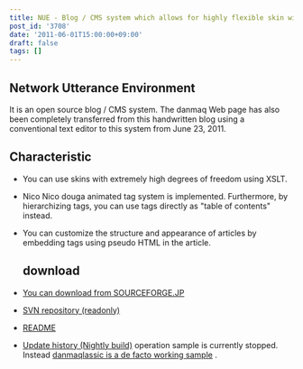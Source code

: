 ```yaml
---
title: NUE - Blog / CMS system which allows for highly flexible skin with XSL
post_id: '3708'
date: '2011-06-01T15:00:00+09:00'
draft: false
tags: []
---
```


## Network Utterance Environment

It is an open source blog / CMS system. The danmaq Web page has also been completely transferred from this handwritten blog using a conventional text editor to this system from June 23, 2011.

## Characteristic

*   You can use skins with extremely high degrees of freedom using XSLT.
*   Nico Nico douga animated tag system is implemented. Furthermore, by hierarchizing tags, you can use tags directly as "table of contents" instead.
*   You can customize the structure and appearance of articles by embedding tags using pseudo HTML in the article.
    
    ## download
    

*   [You can download from SOURCEFORGE.JP](http://nue.sourceforge.jp/)
*   [SVN repository (readonly)](http://svn.sourceforge.jp/svnroot/nue/)
*   [README](legacy/README)
*   [Update history (Nightly build)](legacy/HISTORY) operation sample is currently stopped. Instead [danmaqlassic is a de facto working sample](legacy/) .